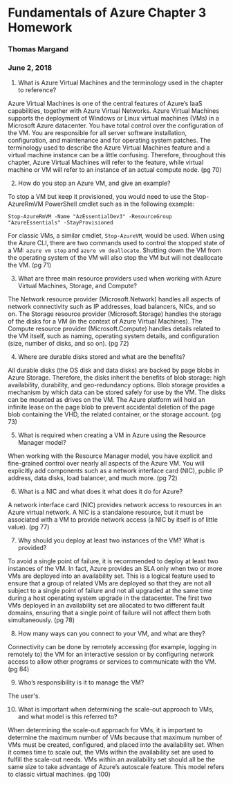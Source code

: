 # Fundamentals of Azure Chapter 3 Homework
### Thomas Margand
### June 2, 2018

1. What is Azure Virtual Machines and the terminology used in the chapter to reference?

Azure Virtual Machines is one of the central features of Azure’s IaaS capabilities, together with Azure Virtual Networks. Azure Virtual Machines supports the deployment of Windows or Linux virtual machines (VMs) in a Microsoft Azure datacenter. You have total control over the configuration of the VM. You are responsible for all server software installation, configuration, and maintenance and for operating system patches. The terminology used to describe the Azure Virtual Machines feature and a virtual machine instance can be a little confusing. Therefore, throughout this chapter, Azure Virtual Machines will refer to the feature, while virtual machine or VM will refer to an instance of an actual compute node. (pg 70)

2. How do you stop an Azure VM, and give an example?

To stop a VM but keep it provisioned, you would need to use the Stop-AzureRmVM PowerShell cmdlet such as in the following example:

`Stop-AzureRmVM -Name "AzEssentialDev3" -ResourceGroup "AzureEssentials" -StayProvisioned`

For classic VMs, a similar cmdlet, `Stop-AzureVM`, would be used. When using the Azure CLI, there are two commands used to control the stopped state of a VM: `azure vm stop` and `azure vm deallocate`.
Shutting down the VM from the operating system of the VM will also stop the VM but will not deallocate the VM. (pg 71)

3. What are three main resource providers used when working with Azure Virtual Machines, Storage,
and Compute?

The Network resource provider (Microsoft.Network) handles all aspects of network connectivity such as IP addresses, load balancers, NICs, and so on. The Storage resource provider (Microsoft.Storage) handles the storage of the disks for a VM (in the context of Azure Virtual Machines). The Compute resource provider (Microsoft.Compute) handles details related to the VM itself, such as naming, operating system details, and configuration (size, number of disks, and so on). (pg 72)

4. Where are durable disks stored and what are the benefits?

All durable disks (the OS disk and data disks) are backed by page blobs in Azure Storage. Therefore, the disks inherit the benefits of blob storage: high availability, durability, and geo-redundancy options. Blob storage provides a mechanism by which data can be stored safely for use by the VM. The disks can be mounted as drives on the VM. The Azure platform will hold an infinite lease on the page blob to prevent accidental deletion of the page blob containing the VHD, the related container, or the storage account. (pg 73)

5. What is required when creating a VM in Azure using the Resource Manager model?

When working with the Resource Manager model, you have explicit and fine-grained control over nearly all aspects of the Azure VM. You will explicitly add components such as a network interface card (NIC), public IP address, data disks, load balancer, and much more. (pg 72)

6. What is a NIC and what does it what does it do for Azure?

A network interface card (NIC) provides network access to resources in an Azure virtual network. A NIC is a standalone resource, but it must be associated with a VM to provide network access (a NIC by itself is of little value). (pg 77)

7. Why should you deploy at least two instances of the VM? What is provided?

To avoid a single point of failure, it is recommended to deploy at least two instances of the VM. In fact, Azure provides an SLA only when two or more VMs are deployed into an availability set. This is a logical feature used to ensure that a group of related VMs are deployed so that they are not all subject to a single point of failure and not all upgraded at the same time during a host operating system upgrade in the datacenter. The first two VMs deployed in an availability set are allocated to two different fault domains, ensuring that a single point of failure will not affect them both simultaneously. (pg 78)

8. How many ways can you connect to your VM, and what are they?

Connectivity can be done by remotely accessing (for example, logging in remotely to) the VM for an interactive session or by configuring network access to allow other programs or services to communicate with the VM. (pg 84)

9. Who’s responsibility is it to manage the VM?

The user's.

10. What is important when determining the scale-out approach to VMs, and what model is this referred
to?

When determining the scale-out approach for VMs, it is important to determine the maximum number of VMs because that maximum number of VMs must be created, configured, and placed into the availability set. When it comes time to scale out, the VMs within the availability set are used to fulfill the scale-out needs. VMs within an availability set should all be the same size to take advantage of Azure’s autoscale feature.  This model refers to classic virtual machines. (pg 100)
